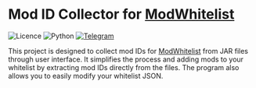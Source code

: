 ﻿# Mod ID Collector for [ModWhitelist](https://www.curseforge.com/minecraft/mc-mods/mod-whitelist)

![Licence](https://camo.githubusercontent.com/cd878d57e2b361acc4718461dd7a9c2828f3c132dcfb18d363883883a7df60a3/68747470733a2f2f696d672e736869656c64732e696f2f6769746875622f6c6963656e73652f496c65726961796f2f6d61726b646f776e2d6261646765733f7374796c653d666f722d7468652d6261646765)
![Python](https://img.shields.io/badge/python-3670A0?style=for-the-badge&logo=python&logoColor=ffdd54)
[![Telegram](https://img.shields.io/badge/Telegram-2CA5E0?style=for-the-badge&logo=telegram&logoColor=white)](https://t.me/BlTT6956)

This project is designed to collect mod IDs for [ModWhitelist](https://www.curseforge.com/minecraft/mc-mods/mod-whitelist) from JAR files through user interface. It simplifies the process and adding mods to your whitelist by extracting mod IDs directly from the files. The program also allows you to easily modify your whitelist JSON.
